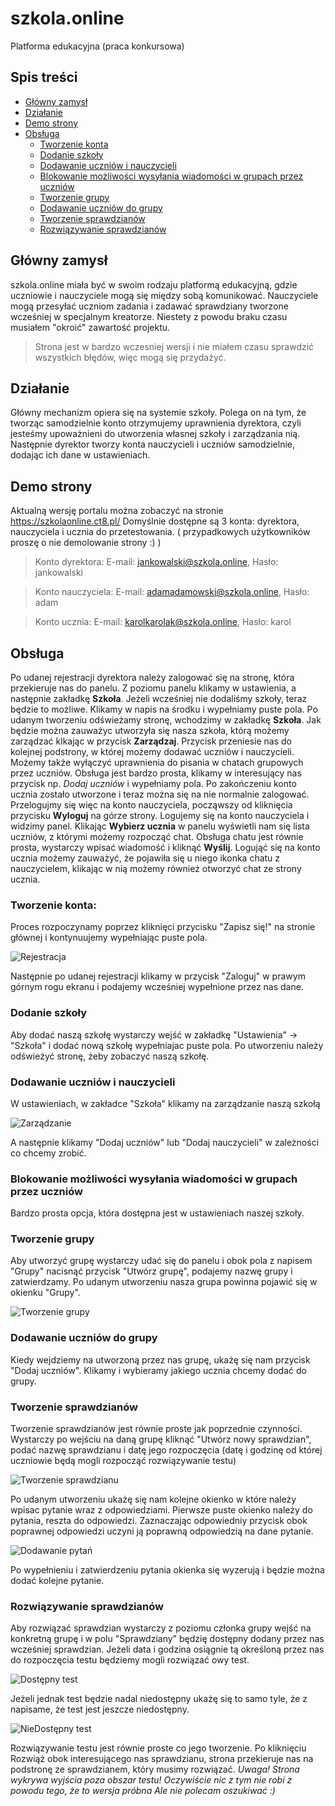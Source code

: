 # szkola.online
Platforma edukacyjna (praca konkursowa)

## Spis treści
  - [Główny zamysł](https://github.com/floyare/szkola.online#główny-zamysł)
  - [Działanie](https://github.com/floyare/szkola.online#działanie)
  - [Demo strony](https://github.com/floyare/szkola.online#demo-strony)
  - [Obsługa](https://github.com/floyare/szkola.online#obsługa)
    - [Tworzenie konta](https://github.com/floyare/szkola.online#tworzenie-konta)
    - [Dodanie szkoły](https://github.com/floyare/szkola.online#dodanie-szkoły)
    - [Dodawanie uczniów i nauczycieli](https://github.com/floyare/szkola.online#dodawanie-uczniów-i-nauczycieli)
    - [Blokowanie możliwości wysyłania wiadomości w grupach przez uczniów](https://github.com/floyare/szkola.online#blokowanie-możliwości-wysyłania-wiadomości-w-grupach-przez-uczniów)
    - [Tworzenie grupy](https://github.com/floyare/szkola.online#tworzenie-grupy)
    - [Dodawanie uczniów do grupy](https://github.com/floyare/szkola.online#dodawanie-uczniów-do-grupy)
    - [Tworzenie sprawdzianów](https://github.com/floyare/szkola.online#tworzenie-sprawdzianów)
    - [Rozwiązywanie sprawdzianów](https://github.com/floyare/szkola.online/blob/main/README.md#rozwiązywanie-sprawdzianów)

## Główny zamysł
szkola.online miała być w swoim rodzaju platformą edukacyjną, gdzie uczniowie i nauczyciele mogą się między sobą komunikować. Nauczyciele mogą przesyłać uczniom zadania i zadawać sprawdziany tworzone wcześniej w specjalnym kreatorze. Niestety z powodu braku czasu musiałem "okroić" zawartość projektu.

> Strona jest w bardzo wczesniej wersji i nie miałem czasu sprawdzić wszystkich błędów, więc mogą się przydażyć.

## Działanie
Główny mechanizm opiera się na systemie szkoły. Polega on na tym, że tworząc samodzielnie konto otrzymujemy uprawnienia dyrektora, czyli jesteśmy upoważnieni do utworzenia własnej szkoły i zarządzania nią. Następnie dyrektor tworzy konta nauczycieli i uczniów samodzielnie, dodając ich dane w ustawieniach.

## Demo strony
Aktualną wersję portalu można zobaczyć na stronie https://szkolaonline.ct8.pl/ Domyślnie dostępne są 3 konta: dyrektora, nauczyciela i ucznia do przetestowania.
( przypadkowych użytkowników proszę o nie demolowanie strony :) )
> Konto dyrektora: E-mail: jankowalski@szkola.online, Hasło: jankowalski

> Konto nauczyciela: E-mail: adamadamowski@szkola.online, Hasło: adam

> Konto ucznia: E-mail: karolkarolak@szkola.online, Hasło: karol

## Obsługa
Po udanej rejestracji dyrektora należy zalogować się na stronę, która przekieruje nas do panelu. Z poziomu panelu klikamy w ustawienia, a następnie zakładkę **Szkoła**. Jeżeli wcześniej nie dodaliśmy szkoły, teraz będzie to możliwe. Klikamy w napis na środku i wypełniamy puste pola. Po udanym tworzeniu odświeżamy stronę, wchodzimy w zakładkę **Szkoła**. Jak będzie można zauważyc utworzyła się nasza szkoła, którą możemy zarządzać klkając w przycisk **Zarządzaj**. Przycisk przeniesie nas do kolejnej podstrony, w której możemy dodawać uczniów i nauczycieli. Możemy także wyłączyć uprawnienia do pisania w chatach grupowych przez uczniów. Obsługa jest bardzo prosta, klikamy w interesujący nas przycisk np. *Dodaj uczniów* i wypełniamy pola. Po zakończeniu konto ucznia zostało utworzone i teraz można się na nie normalnie zalogować. Przelogujmy się więc na konto nauczyciela, począwszy od kliknięcia przycisku **Wyloguj** na górze strony. Logujemy się na konto nauczyciela i widzimy panel. Klikając **Wybierz ucznia** w panelu wyświetli nam się lista uczniów, z którymi możemy rozpocząć chat. Obsługa chatu jest równie prosta, wystarczy wpisać wiadomość i kliknąć **Wyślij**. Logująć się na konto ucznia możemy zauważyć, że pojawiła się u niego ikonka chatu z nauczycielem, klikając w nią możemy również otworzyć chat ze strony ucznia.


### Tworzenie konta:
  Proces rozpoczynamy poprzez kliknięci przycisku "Zapisz się!" na stronie głównej i kontynuujemy wypełniając puste pola.

![Rejestracja](http://masne-foty.ct8.pl/fxGzdGtXki6lf.png)

  Następnie po udanej rejestracji klikamy w przycisk "Zaloguj" w prawym górnym rogu ekranu i podajemy wcześniej wypełnione przez nas dane.


### Dodanie szkoły
  Aby dodać naszą szkołę wystarczy wejść w zakładkę "Ustawienia" -> "Szkoła" i dodać nową szkołę wypełniajac puste pola. Po utworzeniu należy odświeżyć stronę, żeby zobaczyć naszą szkołę.


### Dodawanie uczniów i nauczycieli
  W ustawieniach, w zakładce "Szkoła" klikamy na zarządzanie naszą szkołą

![Zarządzanie](http://masne-foty.ct8.pl/gYMjjB2fCXd4A.png)

  A następnie klikamy "Dodaj uczniów" lub "Dodaj nauczycieli" w zależności co chcemy zrobić.


### Blokowanie możliwości wysyłania wiadomości w grupach przez uczniów
  Bardzo prosta opcja, która dostępna jest w ustawieniach naszej szkoły.


### Tworzenie grupy
  Aby utworzyć grupę wystarczy udać się do panelu i obok pola z napisem "Grupy" nacisnąć przycisk "Utwórz grupę", podajemy nazwę grupy i zatwierdzamy. Po udanym utworzeniu nasza grupa powinna pojawić się w okienku "Grupy".

![Tworzenie grupy](http://masne-foty.ct8.pl/kWPjnOM7xoOaS.png)


### Dodawanie uczniów do grupy
  Kiedy wejdziemy na utworzoną przez nas grupę, ukażę się nam przycisk "Dodaj uczniów". Klikamy i wybieramy jakiego ucznia chcemy dodać do grupy.


### Tworzenie sprawdzianów
  Tworzenie sprawdzianów jest równie proste jak poprzednie czynności. Wystarczy po wejściu na daną grupę kliknąć "Utwórz nowy sprawdzian", podać nazwę sprawdzianu i datę jego rozpoczęcia (datę i godzinę od której uczniowie będą mogli rozpocząć rozwiązywanie testu)

![Tworzenie sprawdzianu](http://masne-foty.ct8.pl/ZEbjUs7SmnI96.png)

  Po udanym utworzeniu ukażę się nam kolejne okienko w które należy wpisac pytanie wraz z odpowiedziami. Pierwsze puste okienko należy do pytania, reszta do odpowiedzi. Zaznaczając odpowiedniy przycisk obok poprawnej odpowiedzi uczyni ją poprawną odpowiedzią na dane pytanie.

![Dodawanie pytań](http://masne-foty.ct8.pl/BhlOcF2riHzfe.png)

  Po wypełnieniu i zatwierdzeniu pytania okienka się wyzerują i będzie można dodać kolejne pytanie.
  
### Rozwiązywanie sprawdzianów
  Aby rozwiązać sprawdzian wystarczy z poziomu członka grupy wejść na konkretną grupę i w polu "Sprawdziany" będzię dostępny dodany przez nas wcześniej sprawdzian.
 Jeżeli data i godzina osiągnie tą określoną przez nas do rozpoczęcia testu będziemy mogli rozwiązać owy test.
 
 ![Dostępny test](http://masne-foty.ct8.pl/Gn8BCxGgPm95G.png)
 
  Jeżeli jednak test będzie nadal niedostępny ukażę się to samo tyle, że z napisame, że test jest jeszcze niedostępny.
  
 ![NieDostępny test](http://masne-foty.ct8.pl/w2ZfA56fGxMPM.png)
 
 Rozwiązywanie testu jest równie proste co jego tworzenie. Po kliknięciu Rozwiąż obok interesującego nas sprawdzianu, strona przekieruje nas na podstronę ze sprawdzianem, który musimy rozwiązać. *Uwaga! Strona wykrywa wyjścia poza obszar testu! Oczywiście nic z tym nie robi z powodu tego, że to wersja próbna Ale nie polecam oszukiwać :)*
